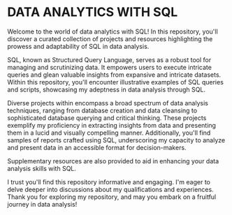<h1> DATA ANALYTICS WITH SQL </h1>
Welcome to the world of data analytics with SQL! In this repository, you'll discover a curated collection of projects and resources highlighting the prowess and adaptability of SQL in data analysis.

SQL, known as Structured Query Language, serves as a robust tool for managing and scrutinizing data. It empowers users to execute intricate queries and glean valuable insights from expansive and intricate datasets. Within this repository, you'll encounter illustrative examples of SQL queries and scripts, showcasing my adeptness in data analysis through SQL.

Diverse projects within encompass a broad spectrum of data analysis techniques, ranging from database creation and data cleansing to sophisticated database querying and critical thinking. These projects exemplify my proficiency in extracting insights from data and presenting them in a lucid and visually compelling manner. Additionally, you'll find samples of reports crafted using SQL, underscoring my capacity to analyze and present data in an accessible format for decision-makers.

Supplementary resources are also provided to aid in enhancing your data analysis skills with SQL.

I trust you'll find this repository informative and engaging. I'm eager to delve deeper into discussions about my qualifications and experiences. Thank you for exploring my repository, and may you embark on a fruitful journey in data analysis!
